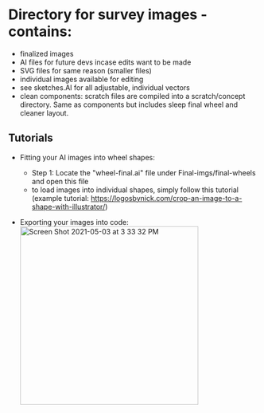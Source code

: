 # Directory for survey images - contains:

- finalized images
- AI files for future devs incase edits want to be made
- SVG files for same reason (smaller files)
- individual images available for editing
- see sketches.AI for all adjustable, individual vectors
- clean components: scratch files are compiled into a scratch/concept directory. Same as components but includes sleep final wheel and cleaner layout. 

## Tutorials
- Fitting your AI images into wheel shapes:
  - Step 1: Locate the "wheel-final.ai" file under Final-imgs/final-wheels and open this file
  - to load images into individual shapes, simply follow this tutorial (example tutorial: https://logosbynick.com/crop-an-image-to-a-shape-with-illustrator/)

- Exporting your images into code: <img width="358" alt="Screen Shot 2021-05-03 at 3 33 32 PM" src="https://user-images.githubusercontent.com/44073789/116924214-8fb98680-ac25-11eb-92a0-aa78779281b3.png">

